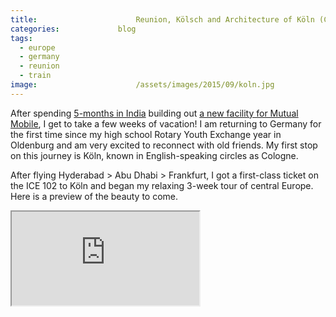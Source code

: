 ```yaml
---
title:						Reunion, Kölsch and Architecture of Köln (Cologne)
categories:				blog
tags:
  - europe
  - germany
  - reunion
  - train
image:						/assets/images/2015/09/koln.jpg
---
```


After spending [5-months in India](/india-travel-guide/) building out [a new facility for Mutual Mobile](/mutual-mobile-hyderabad/), I get to take a few weeks of vacation! I am returning to Germany for the first time since my high school Rotary Youth Exchange year in Oldenburg and am very excited to reconnect with old friends. My first stop on this journey is Köln, known in English-speaking circles as Cologne.

After flying Hyderabad > Abu Dhabi > Frankfurt, I got a first-class ticket on the ICE 102 to Köln and began my relaxing 3-week tour of central Europe. Here is a preview of the beauty to come.

<div class="embed-responsive embed-responsive-16by9">
	<iframe class="embed-responsive-item" src="https://www.youtube.com/embed/ha9seYZ6DPE" %}

## First Impressions of Köln (and beer!)

Upon arriving in Köln (Cologne), I met Bettina and Maxim, whom I know from [my time in Kyrgyzstan](/kyrgyzstan-travel-guide/). After a quick change of clothes and a smorgasbord of cheese and meat, it was time to get this 3-week pub crawl underway.

Each region, city, and sometimes even neighborhoods in Germany are distinguishable by the kind of beer available. Köln is home of Kölsch beer, a German lager, which is crisp and refreshing. Kölsch is served in small glasses so that you can drink it before the temperature has a chance to rise. Like how a Brazilian steakhouse serves meat, you will have more beer in front of you before you can put the empty glass on the table unless you indicate you are done drinking by placing a coaster on top of the glass. This beer is fun, even before the server dressed like Uncle Fester gives it to you.

Bettina and I went to at least half a dozen breweries searching for the best Kölsch in Köln (say that ten times fast!), of which Früh is the most famous, and Peters Brauhaus had the best beer. We drank lots of beer and ate lots of wurst and schnitzel but burned off the calories as we meandered up and down beautiful cobblestoned streets and in and out of churches and museums.

## The Architecture

The Kölner Dom (cathedral) is over 700 years old and was once the tallest building in the world. On the day we visited, the catacombs and the tower were both closed, so we just got to wander the main hall, which is certainly impressive enough. The sub-freezing overcast weather and lack of internal lighting made the space fairly dark, leaving a fair impression of what the cathedral would have been like hundreds of years ago.

Adjacent to the Dom is the Romano-Germanic Museum. This archeological museum is home to many impressive facades, archways, and sculptures dating from when the Holy Roman Empire ruled Köln. 

The museum is located here because during WWII, Nazi engineers who were digging to construct a bomb shelter unearthed evidence of a 3rd-century Roman villa. Of the villa's remains today, the most impressive thing is a large section of floor known as the Dionysus Mosaic. One of the adjacent mosaic floors is decorated in swastikas, which is pretty weird if you think about it, especially from the guys' perspective digging who only expected to find dirt, and instead find the same symbol as was on their uniform.

Köln is a charming city, even in the freezing cold. I look forward to returning soon when the weather is warmer!

Have you been to Köln, or are you planning a trip to the region? Please leave a comment below or get in touch with me at[@JudsonLMoore](https://twitter.com/judsonlmoore)!

{% assign gallery = site.data.galleries %}
{% assign images = gallery["2015-01-16-reunion-koln"] %}
{% include gallery-lightbox.html images=images %}